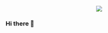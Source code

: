 <p align="center">
  <a href="https://www.linkedin.com/in/ignacio-chirinos-palacios-830a6b213/" target="_blank"><img src="https://cdn.iconscout.com/icon/free/png-512/follow-us-on-linkedin-3289863-2758561.png?f=avif&w=512" /></a>

### Hi there 👋

<!--
**IgnacioChirinos/IgnacioChirinos** is a ✨ _special_ ✨ repository because its `README.md` (this file) appears on your GitHub profile.

Here are some ideas to get you started:

- 🔭 I’m currently working on ...
- 🌱 I’m currently learning ...
- 👯 I’m looking to collaborate on ...
- 🤔 I’m looking for help with ...
- 💬 Ask me about ...
- 📫 How to reach me: ...
- 😄 Pronouns: ...
- ⚡ Fun fact: ...
-->

